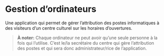 # Gestion d’ordinateurs

Une application qui permet de gérer l’attribution des postes informatiques à des visiteurs d’un centre culturel sur les horaires d’ouvertures.

> **À noter:**
Chaque ordinateur ne peut avoir qu’une seule personne à la fois qui l’utilise. C’est le/la secrétaire du centre qui gère l’attribution des postes et qui sera donc administrateur/rice de l’application.
